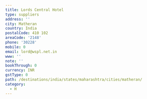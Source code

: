 ```yaml
---
title: Lords Central Hotel
type: suppliers
address: ''
city: Matheran
country: India
postalCode: 410 102
areaCode: '2148'
phone: '30228'
mobile: 0
email: lord@wspl.net.in
www: ''
note: ''
bookThrough: 0
currency: INR
gstType: 0
path: /destinations/india/states/maharashtra/cities/matheran/
category:
  - H
---
```


